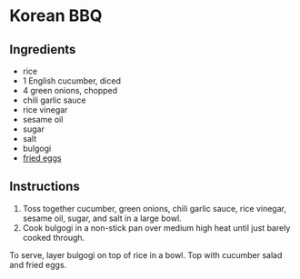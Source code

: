 # Korean BBQ

## Ingredients

- rice
- 1 English cucumber, diced
- 4 green onions, chopped
- chili garlic sauce
- rice vinegar
- sesame oil
- sugar
- salt
- bulgogi
- [fried eggs](fried-eggs.md)

## Instructions

1. Toss together cucumber, green onions, chili garlic sauce, rice vinegar, sesame oil, sugar, and salt in a large bowl.
2. Cook bulgogi in a non-stick pan over medium high heat until just barely cooked through.

To serve, layer bulgogi on top of rice in a bowl. Top with cucumber salad and fried eggs.

